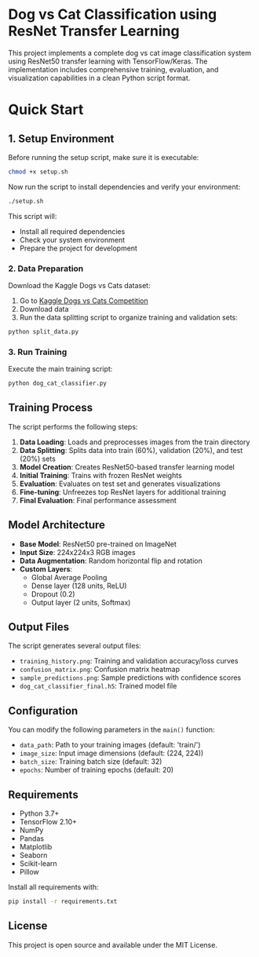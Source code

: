 # Dog vs Cat Classification using ResNet Transfer Learning

This project implements a complete dog vs cat image classification system using ResNet50 transfer learning with TensorFlow/Keras. The implementation includes comprehensive training, evaluation, and visualization capabilities in a clean Python script format.



# Quick Start

## 1. Setup Environment

Before running the setup script, make sure it is executable:

```bash
chmod +x setup.sh
````

Now run the script to install dependencies and verify your environment:

```bash
./setup.sh
```

This script will:

* Install all required dependencies
* Check your system environment
* Prepare the project for development


### 2. Data Preparation

Download the Kaggle Dogs vs Cats dataset:
1. Go to [Kaggle Dogs vs Cats Competition](https://www.kaggle.com/c/dogs-vs-cats/data)
2. Download data
3. Run the data splitting script to organize training and validation sets:


```bash
python split_data.py
```



### 3. Run Training

Execute the main training script:

```bash
python dog_cat_classifier.py
```

## Training Process

The script performs the following steps:

1. **Data Loading**: Loads and preprocesses images from the train directory
2. **Data Splitting**: Splits data into train (60%), validation (20%), and test (20%) sets
3. **Model Creation**: Creates ResNet50-based transfer learning model
4. **Initial Training**: Trains with frozen ResNet weights
5. **Evaluation**: Evaluates on test set and generates visualizations
6. **Fine-tuning**: Unfreezes top ResNet layers for additional training
7. **Final Evaluation**: Final performance assessment

## Model Architecture

- **Base Model**: ResNet50 pre-trained on ImageNet
- **Input Size**: 224x224x3 RGB images
- **Data Augmentation**: Random horizontal flip and rotation
- **Custom Layers**: 
  - Global Average Pooling
  - Dense layer (128 units, ReLU)
  - Dropout (0.2)
  - Output layer (2 units, Softmax)

## Output Files

The script generates several output files:

- `training_history.png`: Training and validation accuracy/loss curves
- `confusion_matrix.png`: Confusion matrix heatmap
- `sample_predictions.png`: Sample predictions with confidence scores
- `dog_cat_classifier_final.h5`: Trained model file

## Configuration

You can modify the following parameters in the `main()` function:

- `data_path`: Path to your training images (default: 'train/')
- `image_size`: Input image dimensions (default: (224, 224))
- `batch_size`: Training batch size (default: 32)
- `epochs`: Number of training epochs (default: 20)

## Requirements

- Python 3.7+
- TensorFlow 2.10+
- NumPy
- Pandas
- Matplotlib
- Seaborn
- Scikit-learn
- Pillow

Install all requirements with:
```bash
pip install -r requirements.txt
```

## License

This project is open source and available under the MIT License.
